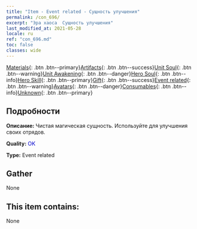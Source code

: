 ```yaml
---
title: "Item - Event related - Сущность улучшения"
permalink: /con_696/
excerpt: "Эра хаоса  Сущность улучшения"
last_modified_at: 2021-05-28
locale: ru
ref: "con_696.md"
toc: false
classes: wide
---
```

 [Materials](/ItemsRU/){: .btn .btn--primary}[Artifacts](/ItemsRU/Artifacts/){: .btn .btn--success}[Unit Soul](/ItemsRU/UnitSoul/){: .btn .btn--warning}[Unit Awakening](/ItemsRU/UnitAwakening/){: .btn .btn--danger}[Hero Soul](/ItemsRU/HeroSoul/){: .btn .btn--info}[Hero Skill](/ItemsRU/HeroSkill/){: .btn .btn--primary}[Gift](/ItemsRU/Gift/){: .btn .btn--success}[Event related](/ItemsRU/Events/){: .btn .btn--warning}[Avatars](/ItemsRU/Avatars/){: .btn .btn--danger}[Consumables](/ItemsRU/Consumables/){: .btn .btn--info}[Unknown](/ItemsRU/Unknown/){: .btn .btn--primary}

## Подробности
 **Описание:** Чистая магическая сущность. Используйте для улучшения своих отрядов.

 **Quality:** <span style="color: #0000CD">OK</span>

 **Type:** Event related

## Gather

  None

## This item contains:

  None

